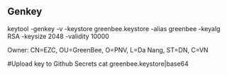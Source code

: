 ##  Genkey
keytool -genkey -v -keystore greenbee.keystore -alias greenbee -keyalg RSA -keysize 2048 -validity 10000

Owner: CN=EZC, OU=GreenBee, O=PNV, L=Da Nang, ST=DN, C=VN

#Upload key to Github Secrets
cat greenbee.keystore|base64

